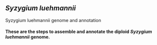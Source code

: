 ## _Syzygium luehmannii_
Syzygium luehmannii genome and annotation

#### These are the steps to assemble and annotate the diploid _Syzygium luehmannii_ genome.

